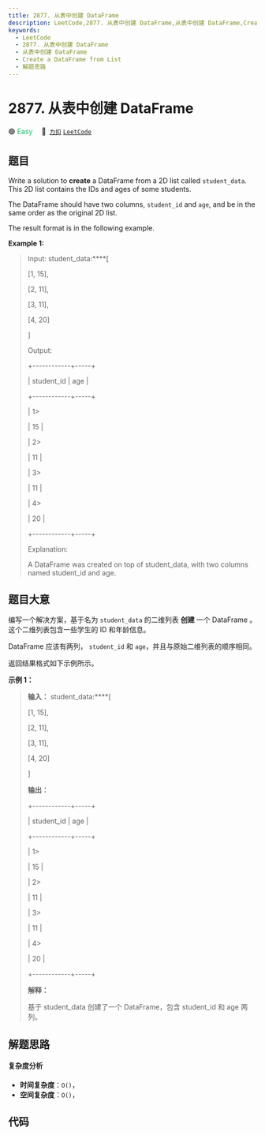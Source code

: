 ```yaml
---
title: 2877. 从表中创建 DataFrame
description: LeetCode,2877. 从表中创建 DataFrame,从表中创建 DataFrame,Create a DataFrame from List,解题思路
keywords:
  - LeetCode
  - 2877. 从表中创建 DataFrame
  - 从表中创建 DataFrame
  - Create a DataFrame from List
  - 解题思路
---
```


# 2877. 从表中创建 DataFrame

🟢 <font color=#15bd66>Easy</font>&emsp; 🔗&ensp;[`力扣`](https://leetcode.cn/problems/create-a-dataframe-from-list) [`LeetCode`](https://leetcode.com/problems/create-a-dataframe-from-list)

## 题目

Write a solution to **create** a DataFrame from a 2D list called
`student_data`. This 2D list contains the IDs and ages of some students.

The DataFrame should have two columns, `student_id` and `age`, and be in the
same order as the original 2D list.

The result format is in the following example.



**Example 1:**

> Input: student_data:****[
> 
>   [1, 15],
> 
>   [2, 11],
> 
>   [3, 11],
> 
>   [4, 20]
> 
> ]
> 
> Output:
> 
> +------------+-----+
> 
> | student_id | age |
> 
> +------------+-----+
> 
> | 1> 
> > 
>   | 15  |
> 
> | 2> 
> > 
>   | 11  |
> 
> | 3> 
> > 
>   | 11  |
> 
> | 4> 
> > 
>   | 20  |
> 
> +------------+-----+
> 
> Explanation:
> 
> A DataFrame was created on top of student_data, with two columns named student_id and age.
> 
> 


## 题目大意

编写一个解决方案，基于名为  `student_data` 的二维列表 **创建** 一个 DataFrame 。这个二维列表包含一些学生的 ID
和年龄信息。

DataFrame 应该有两列， `student_id` 和 `age`，并且与原始二维列表的顺序相同。

返回结果格式如下示例所示。



**示例 1：**

> 
> 
> 
> 
> 
> **输入：** student_data:****[
> 
>   [1, 15],
> 
>   [2, 11],
> 
>   [3, 11],
> 
>   [4, 20]
> 
> ]
> 
> **输出：**
> 
> +------------+-----+
> 
> | student_id | age |
> 
> +------------+-----+
> 
> | 1> 
> > 
>   | 15  |
> 
> | 2> 
> > 
>   | 11  |
> 
> | 3> 
> > 
>   | 11  |
> 
> | 4> 
> > 
>   | 20  |
> 
> +------------+-----+
> 
> **解释：**
> 
> 基于 student_data 创建了一个 DataFrame，包含 student_id 和 age 两列。
> 
> 


## 解题思路

#### 复杂度分析

- **时间复杂度**：`O()`，
- **空间复杂度**：`O()`，

## 代码

```javascript

```